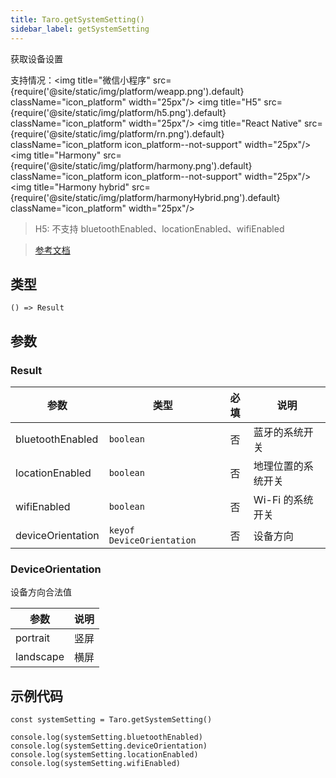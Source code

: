 ```yaml
---
title: Taro.getSystemSetting()
sidebar_label: getSystemSetting
---
```


获取设备设置

支持情况：<img title="微信小程序" src={require('@site/static/img/platform/weapp.png').default} className="icon_platform" width="25px"/> <img title="H5" src={require('@site/static/img/platform/h5.png').default} className="icon_platform" width="25px"/> <img title="React Native" src={require('@site/static/img/platform/rn.png').default} className="icon_platform icon_platform--not-support" width="25px"/> <img title="Harmony" src={require('@site/static/img/platform/harmony.png').default} className="icon_platform icon_platform--not-support" width="25px"/> <img title="Harmony hybrid" src={require('@site/static/img/platform/harmonyHybrid.png').default} className="icon_platform" width="25px"/>

> H5: 不支持 bluetoothEnabled、locationEnabled、wifiEnabled

> [参考文档](https://developers.weixin.qq.com/miniprogram/dev/api/base/system/wx.getSystemSetting.html)

## 类型

```tsx
() => Result
```

## 参数

### Result

| 参数 | 类型 | 必填 | 说明 |
| --- | --- | :---: | --- |
| bluetoothEnabled | `boolean` | 否 | 蓝牙的系统开关 |
| locationEnabled | `boolean` | 否 | 地理位置的系统开关 |
| wifiEnabled | `boolean` | 否 | Wi-Fi 的系统开关 |
| deviceOrientation | `keyof DeviceOrientation` | 否 | 设备方向 |

### DeviceOrientation

设备方向合法值

| 参数 | 说明 |
| --- | --- |
| portrait | 竖屏 |
| landscape | 横屏 |

## 示例代码

```tsx
const systemSetting = Taro.getSystemSetting()

console.log(systemSetting.bluetoothEnabled)
console.log(systemSetting.deviceOrientation)
console.log(systemSetting.locationEnabled)
console.log(systemSetting.wifiEnabled)
```
